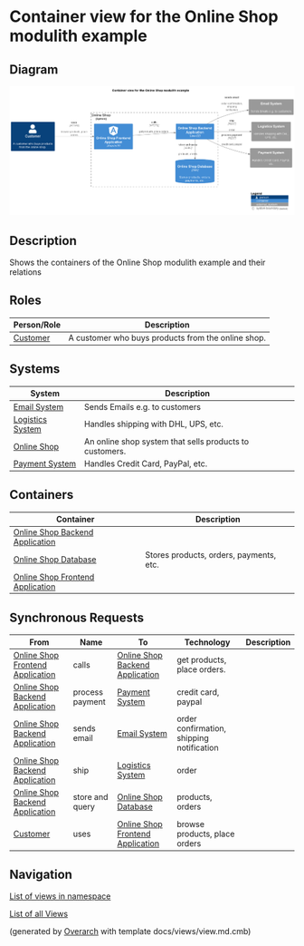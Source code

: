 # Container view for the Online Shop modulith example

## Diagram
![Container view for the Online Shop modulith example](../../../../software-development/architecture/example/modulith/container-view.png)

## Description
Shows the containers of the Online Shop modulith example and their relations

## Roles
| Person/Role | Description |
|---|---|
| [Customer](../../../../software-development/architecture/example/modulith/customer.md)| A customer who buys products from the online shop. |

## Systems
| System | Description |
|---|---|
| [Email System](../../../../software-development/architecture/example/modulith/email-system.md)| Sends Emails e.g. to customers |
| [Logistics System](../../../../software-development/architecture/example/modulith/logistics-system.md)| Handles shipping with DHL, UPS, etc. |
| [Online Shop](../../../../software-development/architecture/example/modulith/online-shop-system.md)| An online shop system that sells products to customers. |
| [Payment System](../../../../software-development/architecture/example/modulith/payment-system.md)| Handles Credit Card, PayPal, etc. |

## Containers
| Container | Description |
|---|---|
| [Online Shop Backend Application](../../../../software-development/architecture/example/modulith/online-shop-backend.md)|  |
| [Online Shop Database](../../../../software-development/architecture/example/modulith/online-shop-db.md)| Stores products, orders, payments, etc. |
| [Online Shop Frontend Application](../../../../software-development/architecture/example/modulith/online-shop-frontend.md)|  |

## Synchronous Requests
| From | Name | To | Technology | Description |
|---|---|---|---|---|
| [Online Shop Frontend Application](../../../../software-development/architecture/example/modulith/online-shop-frontend.md) | calls | [Online Shop Backend Application](../../../../software-development/architecture/example/modulith/online-shop-backend.md) | get products, place orders. |
| [Online Shop Backend Application](../../../../software-development/architecture/example/modulith/online-shop-backend.md) | process payment | [Payment System](../../../../software-development/architecture/example/modulith/payment-system.md) | credit card, paypal |
| [Online Shop Backend Application](../../../../software-development/architecture/example/modulith/online-shop-backend.md) | sends email | [Email System](../../../../software-development/architecture/example/modulith/email-system.md) | order confirmation, shipping notification |
| [Online Shop Backend Application](../../../../software-development/architecture/example/modulith/online-shop-backend.md) | ship | [Logistics System](../../../../software-development/architecture/example/modulith/logistics-system.md) | order |
| [Online Shop Backend Application](../../../../software-development/architecture/example/modulith/online-shop-backend.md) | store and query | [Online Shop Database](../../../../software-development/architecture/example/modulith/online-shop-db.md) | products, orders |
| [Customer](../../../../software-development/architecture/example/modulith/customer.md) | uses | [Online Shop Frontend Application](../../../../software-development/architecture/example/modulith/online-shop-frontend.md) | browse products, place orders |

## Navigation
[List of views in namespace](./views-in-namespace.md)

[List of all Views](../../../../views.md)


(generated by [Overarch](https://github.com/soulspace-org/overarch) with template docs/views/view.md.cmb)

